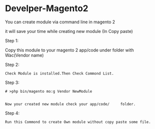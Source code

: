 # Develper-Magento2

You can create module via command line in magento 2

it will save your time while creating new module (In Copy paste)


Step 1:

   Copy this module to your magento 2 app/code under folder with  Wac(Vendor name)
   

Step 2:

    Check Module is installed.Then Check Commond List.
    
    
Step 3:

    # >php bin/magento mo:g Vendor NewModule
    
    
    Now your created new module check your app/code/     folder.
    
Step 4:

    Run this Commond to create Own module without copy paste some file.
    
    
